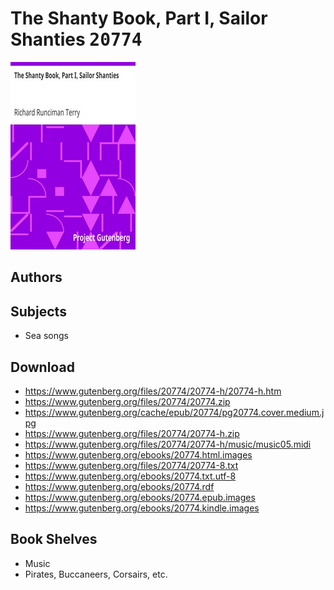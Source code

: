 # The Shanty Book, Part I, Sailor Shanties <kbd>20774</kbd>

![](./cover.medium.jpg "")

## Authors



## Subjects


 - Sea songs

## Download


 - https://www.gutenberg.org/files/20774/20774-h/20774-h.htm
 - https://www.gutenberg.org/files/20774/20774.zip
 - https://www.gutenberg.org/cache/epub/20774/pg20774.cover.medium.jpg
 - https://www.gutenberg.org/files/20774/20774-h.zip
 - https://www.gutenberg.org/files/20774/20774-h/music/music05.midi
 - https://www.gutenberg.org/ebooks/20774.html.images
 - https://www.gutenberg.org/files/20774/20774-8.txt
 - https://www.gutenberg.org/ebooks/20774.txt.utf-8
 - https://www.gutenberg.org/ebooks/20774.rdf
 - https://www.gutenberg.org/ebooks/20774.epub.images
 - https://www.gutenberg.org/ebooks/20774.kindle.images

## Book Shelves


 - Music
 - Pirates, Buccaneers, Corsairs, etc.

